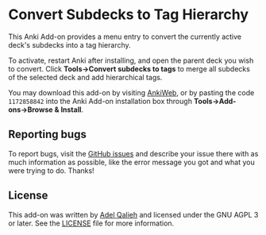 # Convert Subdecks to Tag Hierarchy

This Anki Add-on provides a menu entry to convert the currently active deck's
subdecks into a tag hierarchy.

To activate, restart Anki after installing, and open the parent deck you wish to
convert. Click **Tools→Convert subdecks to tags** to merge all subdecks of the
selected deck and add hierarchical tags.

You may download this add-on by visiting [AnkiWeb](https://ankiweb.net/shared/info/1172858842),
or by pasting the code `1172858842` into the Anki Add-on installation box
through **Tools→Add-ons→Browse & Install**.

## Reporting bugs

To report bugs, visit the [GitHub issues](https://github.com/adelq/anki_hierarchy/issues)
and describe your issue there with as much information as possible, like the
error message you got and what you were trying to do. Thanks!

## License

This add-on was written by [Adel Qalieh](https://blog.adelqalieh.com/) and
licensed under the GNU AGPL 3 or later. See the [LICENSE](LICENSE) file for more
information.
